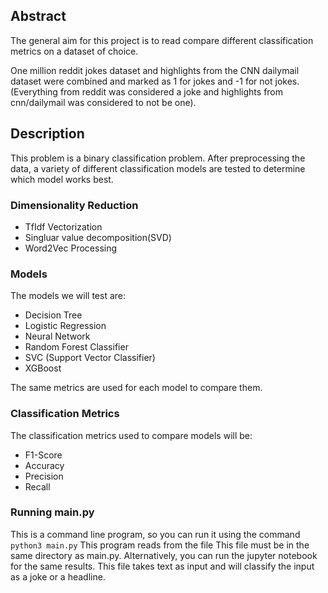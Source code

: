 ## Abstract

The general aim for this project is to read compare different classification metrics on a dataset of choice.

One million reddit jokes dataset and highlights from the CNN dailymail dataset were combined and marked as 1 for jokes and -1 for not jokes. (Everything from reddit was considered a joke and highlights from cnn/dailymail was considered to not be one).

## Description

This problem is a binary classification problem. After preprocessing the data, a variety of different classification models are tested to determine which model works best. 

### Dimensionality Reduction
- TfIdf Vectorization
- Singluar value decomposition(SVD)
- Word2Vec Processing

### Models
The models we will test are:

- Decision Tree
- Logistic Regression
- Neural Network
- Random Forest Classifier
- SVC (Support Vector Classifier)
- XGBoost

The same metrics are used for each model to compare them.

### Classification Metrics
The classification metrics used to compare models will be:

- F1-Score
- Accuracy
- Precision
- Recall

### Running main.py
This is a command line program, so you can run it using the command `python3 main.py`
This program reads from the file 
This file must be in the same directory as main.py. 
Alternatively, you can run the jupyter notebook for the same results. This file takes text as input
and will classify the input as a joke or a headline.
